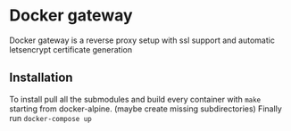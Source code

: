 # Docker gateway

Docker gateway is a reverse proxy setup with ssl support and automatic letsencrypt certificate generation

## Installation

To install pull all the submodules and build every container with `make` starting from docker-alpine. (maybe create missing subdirectories)
Finally run `docker-compose up`
